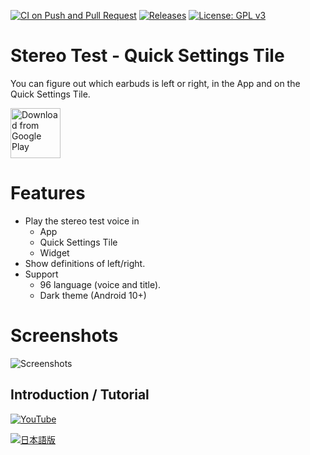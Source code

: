 [![CI on Push and Pull Request](https://github.com/kurema/EarphoneLeftAndRightAndroid/actions/workflows/build.yml/badge.svg)](https://github.com/kurema/EarphoneLeftAndRightAndroid/actions/workflows/build.yml)
[![Releases](https://img.shields.io/github/release/kurema/EarphoneLeftAndRightAndroid.svg)](https://github.com/kurema/EarphoneLeftAndRightAndroid/releases/latest)
[![License: GPL v3](https://img.shields.io/badge/License-MIT-blue.svg)](https://github.com/kurema/EarphoneLeftAndRightAndroid/blob/master/LICENSE)

# Stereo Test - Quick Settings Tile
You can figure out which earbuds is left or right, in the App and on the Quick Settings Tile.  

[<img src="https://play.google.com/intl/en_us/badges/images/generic/en_badge_web_generic.png"
      alt="Download from Google Play"
      height="80">](https://play.google.com/store/apps/details?id=com.github.kurema.earphoneleftandright)
<!-- [<img src=".github/assets/direct-apk-download.png"
      alt="Direct apk download"
      height="80">](https://github.com/kurema/EarphoneLeftAndRightAndroid/releases/latest) -->

# Features
* Play the stereo test voice in
  * App
  * Quick Settings Tile
  * Widget
* Show definitions of left/right.
* Support
  * 96 language (voice and title).
  * Dark theme (Android 10+)

# Screenshots
![Screenshots](Res/phone/render/007.png)

## Introduction / Tutorial
[![YouTube](https://img.youtube.com/vi/TDPHDW3JMRU/0.jpg)](https://www.youtube.com/watch?v=TDPHDW3JMRU)

[![日本語版](https://img.youtube.com/vi/4K_icWsNJlY/0.jpg)](https://www.youtube.com/watch?v=4K_icWsNJlY)
